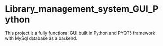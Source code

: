 # Library_management_system_GUI_Python
This project is a fully functional GUI built in Python and PYQT5 framework with MySql database as a backend. 
